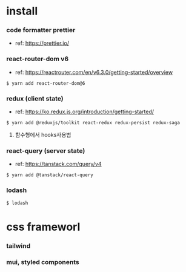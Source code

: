 # install

### code formatter prettier

- ref: https://prettier.io/

### react-router-dom v6

- ref: https://reactrouter.com/en/v6.3.0/getting-started/overview

```
$ yarn add react-router-dom@6
```

### redux (client state)

- ref: https://ko.redux.js.org/introduction/getting-started/

```
$ yarn add @reduxjs/toolkit react-redux redux-persist redux-saga
```

1. 함수형에서 hooks사용법

### react-query (server state)

- ref: https://tanstack.com/query/v4

```
$ yarn add @tanstack/react-query
```

### lodash

```
$ lodash
```

# css frameworl

### tailwind

### mui, styled components

